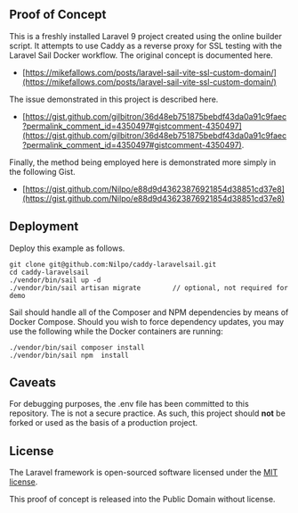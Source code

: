 ## Proof of Concept

This is a freshly installed Laravel 9 project created using the online builder script. It attempts to use Caddy as a reverse proxy for SSL testing with the Laravel Sail Docker workflow. The original concept is documented here.

- [https://mikefallows.com/posts/laravel-sail-vite-ssl-custom-domain/](https://mikefallows.com/posts/laravel-sail-vite-ssl-custom-domain/)

The issue demonstrated in this project is described here.

- [https://gist.github.com/gilbitron/36d48eb751875bebdf43da0a91c9faec?permalink_comment_id=4350497#gistcomment-4350497](https://gist.github.com/gilbitron/36d48eb751875bebdf43da0a91c9faec?permalink_comment_id=4350497#gistcomment-4350497).

Finally, the method being employed here is demonstrated more simply in the following Gist.

- [https://gist.github.com/Nilpo/e88d9d43623876921854d38851cd37e8](https://gist.github.com/Nilpo/e88d9d43623876921854d38851cd37e8)

## Deployment

Deploy this example as follows.

    git clone git@github.com:Nilpo/caddy-laravelsail.git
    cd caddy-laravelsail
    ./vendor/bin/sail up -d
    ./vendor/bin/sail artisan migrate        // optional, not required for demo

Sail should handle all of the Composer and NPM dependencies by means of Docker Compose. Should you wish to force dependency updates, you may use the following while the Docker containers are running:

    ./vendor/bin/sail composer install
    ./vendor/bin/sail npm  install

## Caveats

For debugging purposes, the .env file has been committed to this repository. The is not a secure practice. As such, this project should **not** be forked or used as the basis of a production project.

## License

The Laravel framework is open-sourced software licensed under the [MIT license](https://opensource.org/licenses/MIT).

This proof of concept is released into the Public Domain without license.
